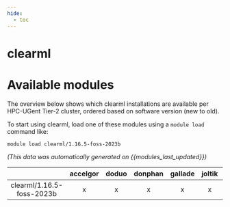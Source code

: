 ```yaml
---
hide:
  - toc
---
```


clearml
=======

# Available modules


The overview below shows which clearml installations are available per HPC-UGent Tier-2 cluster, ordered based on software version (new to old).

To start using clearml, load one of these modules using a `module load` command like:

```shell
module load clearml/1.16.5-foss-2023b
```

*(This data was automatically generated on {{modules_last_updated}})*

| |accelgor|doduo|donphan|gallade|joltik|litleo|shinx|
| :---: | :---: | :---: | :---: | :---: | :---: | :---: | :---: |
|clearml/1.16.5-foss-2023b|x|x|x|x|x|x|x|
